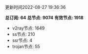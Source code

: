 更新时间2022-08-27 19:36:36

**总订阅: 64**
**总节点: 9074**
**有效节点: 1918**
- v2ray节点: 1649
- ss节点: 210
- ssr节点: 4
- trojan节点: 55
